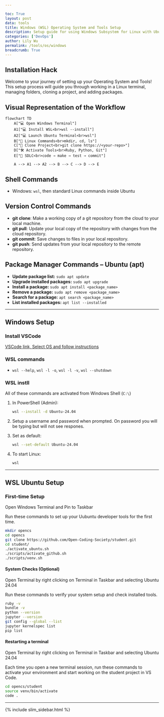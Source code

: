 ```yaml
---

toc: True
layout: post
data: tools
title: Windows (WSL) Operating System and Tools Setup
description: Setup guide for using Windows Subsystem for Linux with Ubuntu for development.
categories: ['DevOps']
author: Lily Wu
permalink: /tools/os/windows
breadcrumb: True 
---
```


## Installation Hack

Welcome to your journey of setting up your Operating System and Tools! This setup process will guide you through working in a Linux terminal, managing folders, cloning a project, and adding packages.

## Visual Representation of the Workflow

```mermaid
flowchart TD
    A["💻 Open Windows Terminal"] 
    A1["💻 Install WSL<br>wsl --install"] 
    A2["💻 Launch Ubuntu Terminal<br>wsl"]
    B["📁 Linux Commands<br>mkdir, cd, ls"]
    C["📁 Clone Project<br>git clone https://<your-repo>"]
    D["🛠️ Activate Tools<br>Ruby, Python, Git"]
    E["🔄 SDLC<br>code → make → test → commit"]

    A --> A1 --> A2 --> B --> C --> D --> E
```

## Shell Commands

- Windows: `wsl`, then standard Linux commands inside Ubuntu

## Version Control Commands

- **git clone**: Make a working copy of a git repository from the cloud to your local machine.
- **git pull**: Update your local copy of the repository with changes from the cloud repository.
- **git commit**: Save changes to files in your local repository.
- **git push**: Send updates from your local repository to the remote repository.

## Package Manager Commands – Ubuntu (apt)

- **Update package list:** `sudo apt update`
- **Upgrade installed packages:** `sudo apt upgrade`
- **Install a package:** `sudo apt install <package_name>`
- **Remove a package:** `sudo apt remove <package_name>`
- **Search for a package:** `apt search <package_name>`
- **List installed packages:** `apt list --installed`

---

## Windows Setup

### Install VSCode

[VSCode link, Select OS and follow instructions](https://code.visualstudio.com/download)

### WSL commands

- `wsl --help`, `wsl -l -o`, `wsl -l -v`, `wsl --shutdown`

### WSL instll

All of these commands are activated from Windows Shell (`C:\`)

1. In PowerShell (Admin):  

   ```bash
   wsl --install -d Ubuntu-24.04
   ```

2. Setup a username and password when prompted. On password you will be typing but will not see respones.

3. Set as default:  

   ```bash
   wsl --set-default Ubuntu-24.04
   ```

4. To start Linux:  

   ```bash
   wsl
   ```

---

## WSL Ubuntu Setup

### First-time Setup

Open Windows Terminal and Pin to Taskbar

Run these commands to set up your Uubuntu developer tools for the first time.

```bash
mkdir opencs
cd opencs
git clone https://github.com/Open-Coding-Society/student.git
cd student/
./activate_ubuntu.sh
./scripts/activate_github.sh
./scripts/venv.sh
```

#### System Checks (Optional)

Open Terminal by right clicking on Terminal in Taskbar and selecting Ubuntu 24.04

Run these commands to verify your system setup and check installed tools.

```bash
ruby -v
bundle -v
python --version
jupyter --version
git config --global --list
jupyter kernelspec list
pip list
```

#### Restarting a terminal

Open Terminal by right clicking on Terminal in Taskbar and selecting Ubuntu 24.04

Each time you open a new terminal session, run these commands to activate your environment and start working on the student project in VS Code.

```bash
cd opencs/student
source venv/bin/activate
code .
```

---

{% include slim_sidebar.html %}
